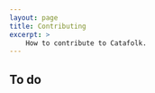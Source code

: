 ```yaml
---
layout: page
title: Contributing
excerpt: >
    How to contribute to Catafolk.
---
```


To do 
-----